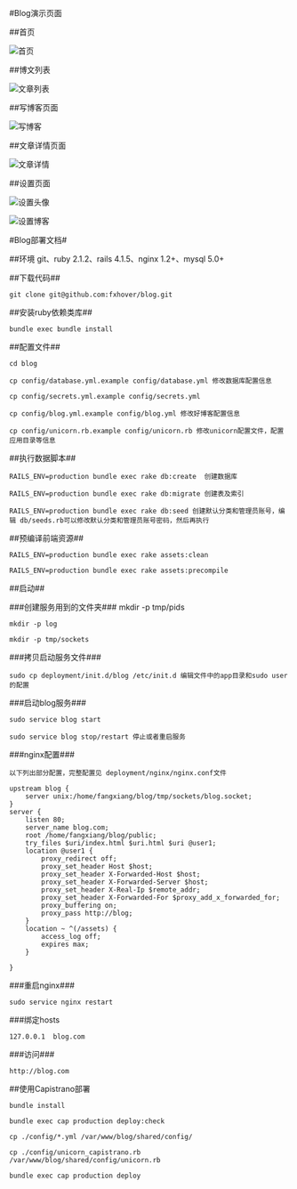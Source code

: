 #Blog演示页面

##首页

![首页](https://github.com/fxhover/blog/raw/master/doc/index.png)

##博文列表

![文章列表](https://github.com/fxhover/blog/raw/master/doc/articles_list.png)

##写博客页面

![写博客](https://github.com/fxhover/blog/raw/master/doc/new_article.png)

##文章详情页面

![文章详情](https://github.com/fxhover/blog/raw/master/doc/show_article.png)

##设置页面

![设置头像](https://github.com/fxhover/blog/raw/master/doc/set1.png)

![设置博客](https://github.com/fxhover/blog/raw/master/doc/set2.png)

#Blog部署文档#

##环境
    git、ruby 2.1.2、rails 4.1.5、nginx 1.2+、mysql 5.0+

##下载代码##
    
    git clone git@github.com:fxhover/blog.git

##安装ruby依赖类库##

    bundle exec bundle install

##配置文件##

    cd blog

    cp config/database.yml.example config/database.yml 修改数据库配置信息

    cp config/secrets.yml.example config/secrets.yml
 
    cp config/blog.yml.example config/blog.yml 修改好博客配置信息

    cp config/unicorn.rb.example config/unicorn.rb 修改unicorn配置文件，配置应用目录等信息

##执行数据脚本##

    RAILS_ENV=production bundle exec rake db:create  创建数据库
   
    RAILS_ENV=production bundle exec rake db:migrate 创建表及索引

    RAILS_ENV=production bundle exec rake db:seed 创建默认分类和管理员账号，编辑 db/seeds.rb可以修改默认分类和管理员账号密码，然后再执行

##预编译前端资源##

    RAILS_ENV=production bundle exec rake assets:clean
    
    RAILS_ENV=production bundle exec rake assets:precompile

##启动##

###创建服务用到的文件夹###
    mkdir -p tmp/pids

    mkdir -p log 
    
    mkdir -p tmp/sockets

###拷贝启动服务文件###

    sudo cp deployment/init.d/blog /etc/init.d 编辑文件中的app目录和sudo user的配置

###启动blog服务###
    
    sudo service blog start
    
    sudo service blog stop/restart 停止或者重启服务

###nginx配置###

    以下列出部分配置，完整配置见 deployment/nginx/nginx.conf文件

    upstream blog {
        server unix:/home/fangxiang/blog/tmp/sockets/blog.socket;
    }
    server {
        listen 80;
        server_name blog.com;
        root /home/fangxiang/blog/public;
        try_files $uri/index.html $uri.html $uri @user1;
        location @user1 {
            proxy_redirect off;
            proxy_set_header Host $host;
            proxy_set_header X-Forwarded-Host $host;
            proxy_set_header X-Forwarded-Server $host;
            proxy_set_header X-Real-Ip $remote_addr;
            proxy_set_header X-Forwarded-For $proxy_add_x_forwarded_for;
            proxy_buffering on;
            proxy_pass http://blog;
        }
        location ~ ^(/assets) {
            access_log off;
            expires max;
        }

    }

###重启nginx###
    
    sudo service nginx restart
###绑定hosts
   
    127.0.0.1  blog.com 

###访问###

    http://blog.com

##使用Capistrano部署

```
bundle install

bundle exec cap production deploy:check

cp ./config/*.yml /var/www/blog/shared/config/

cp ./config/unicorn_capistrano.rb /var/www/blog/shared/config/unicorn.rb

bundle exec cap production deploy
```

